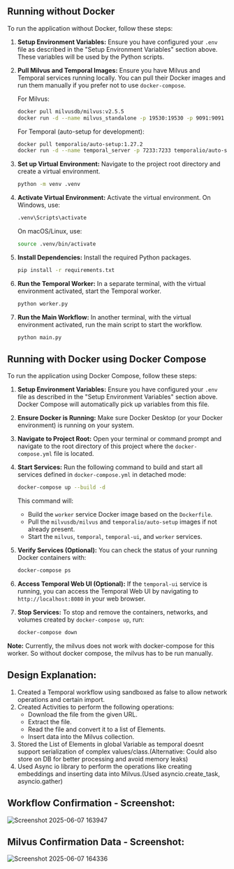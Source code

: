 

## Running without Docker

To run the application without Docker, follow these steps:

1.  **Setup Environment Variables:**
    Ensure you have configured your `.env` file as described in the "Setup Environment Variables" section above. These variables will be used by the Python scripts.

2.  **Pull Milvus and Temporal Images:**
    Ensure you have Milvus and Temporal services running locally. You can pull their Docker images and run them manually if you prefer not to use `docker-compose`.
    
    For Milvus:
    ```bash
    docker pull milvusdb/milvus:v2.5.5
    docker run -d --name milvus_standalone -p 19530:19530 -p 9091:9091 milvusdb/milvus:v2.5.5
    ```
    
    For Temporal (auto-setup for development):
    ```bash
    docker pull temporalio/auto-setup:1.27.2
    docker run -d --name temporal_server -p 7233:7233 temporalio/auto-setup:1.27.2
    ```

2.  **Set up Virtual Environment:**
    Navigate to the project root directory and create a virtual environment.
    ```bash
    python -m venv .venv
    ```

3.  **Activate Virtual Environment:**
    Activate the virtual environment. On Windows, use:
    ```bash
    .venv\Scripts\activate
    ```
    On macOS/Linux, use:
    ```bash
    source .venv/bin/activate
    ```

4.  **Install Dependencies:**
    Install the required Python packages.
    ```bash
    pip install -r requirements.txt
    ```

5.  **Run the Temporal Worker:**
    In a separate terminal, with the virtual environment activated, start the Temporal worker.
    ```bash
    python worker.py
    ```

6.  **Run the Main Workflow:**
    In another terminal, with the virtual environment activated, run the main script to start the workflow.
    ```bash
    python main.py
    ```

## Running with Docker using Docker Compose

To run the application using Docker Compose, follow these steps:

1.  **Setup Environment Variables:**
    Ensure you have configured your `.env` file as described in the "Setup Environment Variables" section above. Docker Compose will automatically pick up variables from this file.

2.  **Ensure Docker is Running:**
    Make sure Docker Desktop (or your Docker environment) is running on your system.

3.  **Navigate to Project Root:**
    Open your terminal or command prompt and navigate to the root directory of this project where the `docker-compose.yml` file is located.

4.  **Start Services:**
    Run the following command to build and start all services defined in `docker-compose.yml` in detached mode:
    ```bash
    docker-compose up --build -d
    ```
    This command will:
    -   Build the `worker` service Docker image based on the `Dockerfile`.
    -   Pull the `milvusdb/milvus` and `temporalio/auto-setup` images if not already present.
    -   Start the `milvus`, `temporal`, `temporal-ui`, and `worker` services.

5.  **Verify Services (Optional):**
    You can check the status of your running Docker containers with:
    ```bash
    docker-compose ps
    ```

6.  **Access Temporal Web UI (Optional):**
    If the `temporal-ui` service is running, you can access the Temporal Web UI by navigating to `http://localhost:8080` in your web browser.

7.  **Stop Services:**
    To stop and remove the containers, networks, and volumes created by `docker-compose up`, run:
    ```bash
    docker-compose down
    ```

**Note:** Currently, the milvus does not work with docker-compose for this worker. So without docker compose, the milvus has to be run manually.



## Design Explanation:

1. Created a Temporal workflow using sandboxed as false to allow network operations and certain import.
2. Created Activities to perform the following operations:
    -   Download the file from the given URL.
    -   Extract the file.
    -   Read the file and convert it to a list of Elements.
    -   Insert data into the Milvus collection.
3. Stored the List of Elements in global Variable as temporal doesnt support serialization of complex values/class.(Alternative: Could also store on DB for better processing and avoid memory leaks)
4. Used Async io library to perform the operations like creating embeddings and inserting data into Milvus.(Used asyncio.create_task, asyncio.gather)

## Workflow Confirmation - Screenshot:

![Screenshot 2025-06-07 163947](https://github.com/user-attachments/assets/7c622856-52ac-4240-b3b2-2eede5babd48)

## Milvus Confirmation Data - Screenshot:

![Screenshot 2025-06-07 164336](https://github.com/user-attachments/assets/661744ef-31a5-4380-8710-0fbd974fd075)








